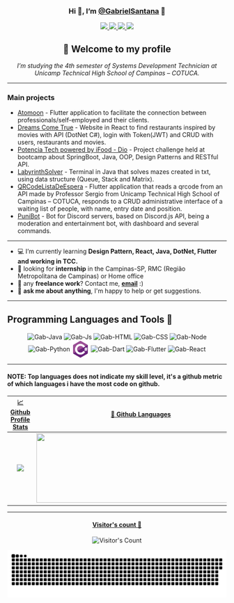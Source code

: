 <h3 align="center">
Hi 👋, I’m <a href="https://www.linkedin.com/in/gabriel-santana-silva" target="_blank" rel="noreferrer">@GabrielSantana</a> 🌟 
</h3>

<div align="center"> 
  <a href="https://www.linkedin.com/in/gabriel-santana-silva" target="_blank"> 
    <img src="https://img.shields.io/badge/-LinkedIn-blue?style=flat-square&logo=Linkedin&logoColor=white" height="22" target="_blank">
  </a>
  <a href = "mailto:gabriel04.ok@gmail.com" target="_blank">
    <img src="https://img.shields.io/badge/-Gmail-%23333?style=for-the-badge&logo=gmail&logoColor=white" height="22"  target="_blank">
  </a>
  <a href="https://www.instagram.com/gabrielsants_dev/" target="_blank">
    <img src="https://img.shields.io/badge/-Instagram-%23E4405F?style=for-the-badge&logo=instagram&logoColor=white" height="22" target="_blank">
  </a>
  <a href = "https://github.com/AtomoonDev/TCC-Atomoon" target="_blank">
    <img src="https://user-images.githubusercontent.com/53992405/208225905-d2efbd97-e931-4753-8e2f-fb917a4bb7fa.png" height="22" target="_blank"/>
  </a>
</div> 

<h2 align="center">
👀 Welcome to my profile
</h2> 

<div align="center">
<em> I’m studying the 4th semester of Systems Development Technician at Unicamp Technical High School of Campinas – COTUCA.</em>
</div> 

---

### Main projects

- <a href="https://github.com/AtomoonDev/TCC-Atomoon" target="_blank">Atomoon</a> - Flutter application to facilitate the connection between professionals/self-employed and their clients.
- <a href="https://github.com/GiovannaBrilhante/Dreams-come-true" target="_blank">Dreams Come True</a> - Website in React to find restaurants inspired by movies with API (DotNet C#), login with Token(JWT) and CRUD with users, restaurants and movies.
- <a href="https://github.com/punigc/Dio-DesignPattern-Padroes_Java" target="_blank">Potencia Tech powered by iFood - Dio</a> - Project challenge held at bootcamp about SpringBoot, Java, OOP, Design Patterns and RESTful API.
- <a href="https://github.com/PuniGC/LabirintoSolver_Java" target="_blank">LabyrinthSolver</a> - Terminal in Java that solves mazes created in txt, using data structure (Queue, Stack and Matrix).
- <a href="https://github.com/PuniGC/PFSergio-ListaDeEspera_Flutter" target="_blank">QRCodeListaDeEspera</a> - Flutter application that reads a qrcode from an API made by Professor Sergio from Unicamp Technical High School of Campinas – COTUCA, responds to a CRUD administrative interface of a waiting list of people, with name, entry date and position.
- <a href="https://github.com/PuniGC/PuniBot" target="_blank">PuniBot</a> - Bot for Discord servers, based on Discord.js API, being a moderation and entertainment bot, with dashboard and several commands.

---

* 💻 I’m currently learning **Design Pattern, React, Java, DotNet, Flutter and working in TCC.**
* 💼 looking for **internship** in the Campinas-SP, RMC (Região Metropolitana de Campinas) or Home office
* 📌 any **freelance work**? Contact me, **[email]** :)
* 💬 **ask me about anything**, I'm happy to help or get suggestions.

---

## Programming Languages and Tools 🚀

<div style="display: inline_block; text-align:center"> 
  <img alt="Gab-Java" align="center" width="40" src="https://cdn.jsdelivr.net/gh/devicons/devicon/icons/java/java-original-wordmark.svg">
  <img alt="Gab-Js" align="center" width="40" src="https://img.icons8.com/color/240/000000/javascript.png">
  <img alt="Gab-HTML" align="center" width="40" src="https://cdn.jsdelivr.net/gh/devicons/devicon/icons/html5/html5-original.svg">
  <img alt="Gab-CSS" align="center" width="40" src="https://cdn.jsdelivr.net/gh/devicons/devicon/icons/css3/css3-original.svg">
  <img alt="Gab-Node"  align="center" width="40" src="https://img.icons8.com/color/240/000000/nodejs.png">
  <img alt="Gab-Python" align="center" width="40" src="https://cdn.jsdelivr.net/gh/devicons/devicon/icons/python/python-original-wordmark.svg">
  <img alt="Gab-CSharp" align="center" width="40" src="https://raw.githubusercontent.com/devicons/devicon/master/icons/csharp/csharp-original.svg">
  <img alt="Gab-Dart" align="center" width="40" src="https://cdn.jsdelivr.net/gh/devicons/devicon/icons/dart/dart-original.svg" />
  <img alt="Gab-Flutter" align="center" width="40" src="https://cdn.jsdelivr.net/gh/devicons/devicon/icons/flutter/flutter-original.svg" />
  <img alt="Gab-React" align="center"  width="40" src="https://cdn.jsdelivr.net/gh/devicons/devicon/icons/react/react-original-wordmark.svg">
</div>
 
---

#### NOTE: Top languages does not indicate my skill level, it's a github metric of which languages i have the most code on github.

| [📈 Github Profile Stats](https://github.com/anuraghazra/github-readme-stats#github-stats-card) | [📓 Github Languages](https://github.com/anuraghazra/github-readme-stats#top-languages-card) |
| :---: | :---: |
| <img height="180" src="https://github-readme-stats.vercel.app/api?username=PuniGC&show_icons=true&theme=highcontrast" /> | <img height="160" width="480"  src="https://github-readme-stats.vercel.app/api/top-langs/?username=PuniGC&theme=highcontrast&layout=compact&hide=cplus,cmake&langs_count=6" /> |

---

<div align="center">

  [<h4>Visitor's count 👀</h4>](https://dev.to/ryanlanciaux/visitor-count-on-your-github-profile-with-one-line-of-markdown-593g)
  <img src="https://profile-counter.glitch.me/PuniGC/count.svg" alt="Visitor's Count" title="Visitor's Count"/>

  ![Snake animation](https://raw.githubusercontent.com/PuniGC/PuniGC/output/github-contribution-grid-snake.svg)

</div>

[linktree]: https://linktr.ee/GabrielSant
[github]: https://github.com/PuniGC
[linkedin]: https://www.linkedin.com/in/gabriel-santana-silva/
[instagram]: https://www.instagram.com/gabrielsants_dev/
[email]: mailto:gabriel04.ok@gmail.com
[telegram-todo]: https://t.me/GabrielSantanaSilva
[discord]: https://discords.com/bio/p/punidc
[webplaylist]: https://www.youtube.com/playlist?list=PLkwxH9e_vrAJ0WbEsFA9W3I1W-g_BTsbt
[jsplaylist]: https://www.youtube.com/playlist?list=PLkwxH9e_vrALRJKu7wfXby3MKeflhTu6B
[cssplaylist]: https://www.youtube.com/playlist?list=PLkwxH9e_vrALSdvZuEh6gqQdmDoDIoqz4

